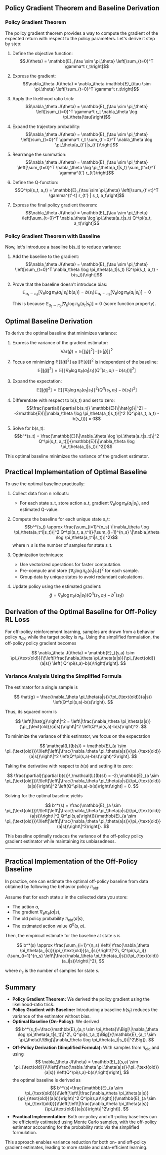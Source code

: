 ## Policy Gradient Theorem and Baseline Derivation

### Policy Gradient Theorem

The policy gradient theorem provides a way to compute the gradient of the expected return with respect to the policy parameters. Let's derive it step by step:

1. Define the objective function:
   $$J(\theta) = \mathbb{E}_{\tau \sim \pi_\theta} \left[\sum_{t=0}^T \gamma^t r_t\right]$$

2. Express the gradient:
   $$\nabla_\theta J(\theta) = \nabla_\theta \mathbb{E}_{\tau \sim \pi_\theta} \left[\sum_{t=0}^T \gamma^t r_t\right]$$

3. Apply the likelihood ratio trick:
   $$\nabla_\theta J(\theta) = \mathbb{E}_{\tau \sim \pi_\theta} \left[\sum_{t=0}^T \gamma^t r_t \nabla_\theta \log \pi_\theta(\tau)\right]$$

4. Expand the trajectory probability:
   $$\nabla_\theta J(\theta) = \mathbb{E}_{\tau \sim \pi_\theta} \left[\sum_{t=0}^T \gamma^t r_t \sum_{t'=0}^T \nabla_\theta \log \pi_\theta(a_{t'}|s_{t'})\right]$$

5. Rearrange the summation:
   $$\nabla_\theta J(\theta) = \mathbb{E}_{\tau \sim \pi_\theta} \left[\sum_{t=0}^T \nabla_\theta \log \pi_\theta(a_t|s_t) \sum_{t'=t}^T \gamma^{t'} r_{t'}\right]$$

6. Define the Q-function:
   $$Q^\pi(s_t, a_t) = \mathbb{E}_{\tau \sim \pi_\theta} \left[\sum_{t'=t}^T \gamma^{t'-t} r_{t'} | s_t, a_t\right]$$

7. Express the final policy gradient theorem:
   $$\nabla_\theta J(\theta) = \mathbb{E}_{\tau \sim \pi_\theta} \left[\sum_{t=0}^T \nabla_\theta \log \pi_\theta(a_t|s_t) Q^\pi(s_t, a_t)\right]$$

### Policy Gradient Theorem with Baseline

Now, let's introduce a baseline b(s_t) to reduce variance:

1. Add the baseline to the gradient:
   $$\nabla_\theta J(\theta) = \mathbb{E}_{\tau \sim \pi_\theta} \left[\sum_{t=0}^T \nabla_\theta \log \pi_\theta(a_t|s_t) (Q^\pi(s_t, a_t) - b(s_t))\right]$$

2. Prove that the baseline doesn't introduce bias:
   $$\mathbb{E}_{a_t \sim \pi_\theta} [\nabla_\theta \log \pi_\theta(a_t|s_t) b(s_t)] = b(s_t) \mathbb{E}_{a_t \sim \pi_\theta} [\nabla_\theta \log \pi_\theta(a_t|s_t)] = 0$$

   This is because $\mathbb{E}_{a_t \sim \pi_\theta} [\nabla_\theta \log \pi_\theta(a_t|s_t)] = 0$ (score function property).

## Optimal Baseline Derivation

To derive the optimal baseline that minimizes variance:

1. Express the variance of the gradient estimator:
   $$\text{Var}(\hat{g}) = \mathbb{E}[\|\hat{g}\|^2] - \|\mathbb{E}[\hat{g}]\|^2$$

2. Focus on minimizing $\mathbb{E}[\|\hat{g}\|^2]$ as $\|\mathbb{E}[\hat{g}]\|^2$ is independent of the baseline:
   $$\mathbb{E}[\|\hat{g}\|^2] = \mathbb{E}[\|\nabla_\theta \log \pi_\theta(a_t|s_t) (Q^\pi(s_t, a_t) - b(s_t))\|^2]$$

3. Expand the expectation:
   $$\mathbb{E}[\|\hat{g}\|^2] = \mathbb{E}[\|\nabla_\theta \log \pi_\theta(a_t|s_t)\|^2 (Q^\pi(s_t, a_t) - b(s_t))^2]$$

4. Differentiate with respect to b(s_t) and set to zero:
   $$\frac{\partial}{\partial b(s_t)} \mathbb{E}[\|\hat{g}\|^2] = -2\mathbb{E}[\|\nabla_\theta \log \pi_\theta(a_t|s_t)\|^2 (Q^\pi(s_t, a_t) - b(s_t))] = 0$$

5. Solve for b(s_t):
   $$b^*(s_t) = \frac{\mathbb{E}[\|\nabla_\theta \log \pi_\theta(a_t|s_t)\|^2 Q^\pi(s_t, a_t)]}{\mathbb{E}[\|\nabla_\theta \log \pi_\theta(a_t|s_t)\|^2]}$$

This optimal baseline minimizes the variance of the gradient estimator.

## Practical Implementation of Optimal Baseline

To use the optimal baseline practically:

1. Collect data from n rollouts:
   - For each state s_t, store action a_t, gradient $\nabla_\theta \log \pi_\theta(a_t|s_t)$, and estimated Q-value.

2. Compute the baseline for each unique state s_t:
   $$b^*(s_t) \approx \frac{\sum_{i=1}^{n_s} \|\nabla_\theta \log \pi_\theta(a_t^i|s_t)\|^2 Q^\pi(s_t, a_t^i)}{\sum_{i=1}^{n_s} \|\nabla_\theta \log \pi_\theta(a_t^i|s_t)\|^2}$$
   where n_s is the number of samples for state s_t.

3. Optimization techniques:
   - Use vectorized operations for faster computation.
   - Pre-compute and store $\|\nabla_\theta \log \pi_\theta(a_t|s_t)\|^2$ for each sample.
   - Group data by unique states to avoid redundant calculations.

4. Update policy using the estimated gradient:
   $$\hat{g} = \nabla_\theta \log \pi_\theta(a_t|s_t) (Q^\pi(s_t, a_t) - b^*(s_t))$$

## Derivation of the Optimal Baseline for Off-Policy RL Loss

For off-policy reinforcement learning, samples are drawn from a behavior policy $\pi_{\text{old}}$ while the target policy is $\pi_\theta$. Using the simplified formulation, the off-policy policy gradient becomes

$$
\nabla_\theta J(\theta) = \mathbb{E}_{(s,a) \sim \pi_{\text{old}}}\!\left[\frac{\nabla_\theta \pi_\theta(a|s)}{\pi_{\text{old}}(a|s)} \left( Q^\pi(s,a)-b(s)\right)\right].
$$

### Variance Analysis Using the Simplified Formula

The estimator for a single sample is

$$
\hat{g} = \frac{\nabla_\theta \pi_\theta(a|s)}{\pi_{\text{old}}(a|s)} \left(Q^\pi(s,a)-b(s)\right).
$$

Thus, its squared norm is

$$
\left\|\hat{g}\right\|^2 = \left\|\frac{\nabla_\theta \pi_\theta(a|s)}{\pi_{\text{old}}(a|s)}\right\|^2 \left(Q^\pi(s,a)-b(s)\right)^2.
$$

To minimize the variance of this estimator, we focus on the expectation

$$
\mathcal{L}(b(s)) = \mathbb{E}_{a \sim \pi_{\text{old}}}\!\left[\left\|\frac{\nabla_\theta \pi_\theta(a|s)}{\pi_{\text{old}}(a|s)}\right\|^2 \left(Q^\pi(s,a)-b(s)\right)^2\right].
$$

Taking the derivative with respect to $b(s)$ and setting it to zero:

$$
\frac{\partial}{\partial b(s)}\,\mathcal{L}(b(s)) = -2\,\mathbb{E}_{a \sim \pi_{\text{old}}}\!\left[\left\|\frac{\nabla_\theta \pi_\theta(a|s)}{\pi_{\text{old}}(a|s)}\right\|^2 \left(Q^\pi(s,a)-b(s)\right)\right] = 0.
$$

Solving for the optimal baseline yields

$$
b^*(s) = \frac{\mathbb{E}_{a \sim \pi_{\text{old}}}\!\left[\left\|\frac{\nabla_\theta \pi_\theta(a|s)}{\pi_{\text{old}}(a|s)}\right\|^2 Q^\pi(s,a)\right]}{\mathbb{E}_{a \sim \pi_{\text{old}}}\!\left[\left\|\frac{\nabla_\theta \pi_\theta(a|s)}{\pi_{\text{old}}(a|s)}\right\|^2\right]}.
$$

This baseline optimally reduces the variance of the off-policy policy gradient estimator while maintaining its unbiasedness.

------------------------------------------------------------

## Practical Implementation of the Off-Policy Baseline

In practice, one can estimate the optimal off-policy baseline from data obtained by following the behavior policy $\pi_{\text{old}}$.

Assume that for each state $s$ in the collected data you store:
- The action $a$,
- The gradient $\nabla_\theta \pi_\theta(a|s)$,
- The old policy probability $\pi_{\text{old}}(a|s)$,
- The estimated action value $Q^\pi(s,a)$.

Then, the empirical estimate for the baseline at state $s$ is

$$
b^*(s) \approx \frac{\sum_{i=1}^{n_s} \left\|\frac{\nabla_\theta \pi_\theta(a_i|s)}{\pi_{\text{old}}(a_i|s)}\right\|^2\, Q^\pi(s,a_i)}{\sum_{i=1}^{n_s} \left\|\frac{\nabla_\theta \pi_\theta(a_i|s)}{\pi_{\text{old}}(a_i|s)}\right\|^2},
$$

where $n_s$ is the number of samples for state $s$.


## Summary

- **Policy Gradient Theorem:** We derived the policy gradient using the likelihood-ratio trick.
- **Policy Gradient with Baseline:** Introducing a baseline $b(s_t)$ reduces the variance of the estimator without bias.
- **Optimal Baseline (On-Policy):** We derived
  $$
  b^*(s_t)=\frac{\mathbb{E}_{a_t \sim \pi_\theta}\!\Big[\|\nabla_\theta \log \pi_\theta(a_t|s_t)\|^2\, Q^\pi(s_t,a_t)\Big]}{\mathbb{E}_{a_t \sim \pi_\theta}\!\Big[\|\nabla_\theta \log \pi_\theta(a_t|s_t)\|^2\Big]}.
  $$
- **Off-Policy Derivation (Simplified Formula):** With samples from $\pi_{\text{old}}$ and using
  $$
  \nabla_\theta J(\theta) = \mathbb{E}_{(s,a) \sim \pi_{\text{old}}}\!\left[\frac{\nabla_\theta \pi_\theta(a|s)}{\pi_{\text{old}}(a|s)} \left(Q^\pi(s,a)-b(s)\right)\right],
  $$
  the optimal baseline is derived as
  $$
  b^*(s)=\frac{\mathbb{E}_{a \sim \pi_{\text{old}}}\!\left[\left\|\frac{\nabla_\theta \pi_\theta(a|s)}{\pi_{\text{old}}(a|s)}\right\|^2 Q^\pi(s,a)\right]}{\mathbb{E}_{a \sim \pi_{\text{old}}}\!\left[\left\|\frac{\nabla_\theta \pi_\theta(a|s)}{\pi_{\text{old}}(a|s)}\right\|^2\right]}.
  $$
- **Practical Implementation:** Both on-policy and off-policy baselines can be efficiently estimated using Monte Carlo samples, with the off-policy estimator accounting for the probability ratio via the simplified formulation.

This approach enables variance reduction for both on- and off-policy gradient estimates, leading to more stable and data-efficient learning.

